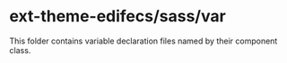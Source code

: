 # ext-theme-edifecs/sass/var

This folder contains variable declaration files named by their component class.
